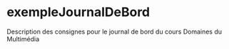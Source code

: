 # exempleJournalDeBord
Description des consignes pour le journal de bord du cours Domaines du Multimédia
